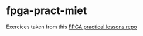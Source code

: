 # fpga-pract-miet
Exercices taken from this [FPGA practical lessons repo](https://github.com/MPSU/FPGA_pract)

